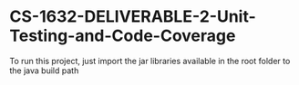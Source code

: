 # CS-1632-DELIVERABLE-2-Unit-Testing-and-Code-Coverage

To run this project, just import the jar libraries available in the root folder to the java build path
